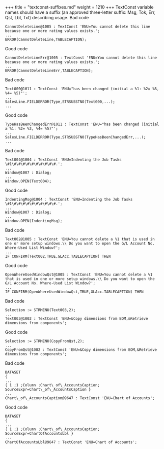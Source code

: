 +++
title = "textconst-suffixes.md"
weight = 1210
+++
TextConst variable names should have a suffix (an approved three-letter suffix: Msg, Tok, Err, Qst, Lbl, Txt) describing usage.
Bad code

    CannotDeleteLine@1005 : TextConst 'ENU=You cannot delete this line because one or more rating values exists.';
    ...
    ERROR(CannotDeleteLine,TABLECAPTION);

Good code

    CannotDeleteLineErr@1005 : TextConst 'ENU=You cannot delete this line because one or more rating values exists.';
    ...
    ERROR(CannotDeleteLineErr,TABLECAPTION); 

Bad code

    Text000@1011 : TextConst 'ENU="has been changed (initial a %1: %2= %3, %4= %5)"';
    ...
    SalesLine.FIELDERROR(Type,STRSUBSTNO(Text000,...);
    ...

Good code

    TypeHasBeenChangedErr@1011 : TextConst 'ENU="has been changed (initial a %1: %2= %3, %4= %5)"';
    ...
    SalesLine.FIELDERROR(Type,STRSUBSTNO(TypeHasBeenChangedErr,...);
    ... 

Bad code

    Text004@1004 : TextConst 'ENU=Indenting the Job Tasks \#1\#\#\#\#\#\#\#\#\#\#.';
    ...
    Window@1007 : Dialog;
    ...
    Window.OPEN(Text004);

Good code

    IndentingMsg@1004 : TextConst 'ENU=Indenting the Job Tasks \#1\#\#\#\#\#\#\#\#\#\#.';
    ...
    Window@1007 : Dialog;
    ...
    Window.OPEN(IndentingMsg);

Bad code

    Text002@1005 : TextConst 'ENU=You cannot delete a %1 that is used in one or more setup windows.\\ Do you want to open the G/L Account No. Where-Used List Window?';
    ...
    IF CONFIRM(Text002,TRUE,GLAcc.TABLECAPTION) THEN

Good code

    OpenWhereUsedWindowQst@1005 : TextConst 'ENU=You cannot delete a %1 that is used in one or more setup windows.\\ Do you want to open the G/L Account No. Where-Used List Window?';
    ...
    IF CONFIRM(OpenWhereUsedWindowQst,TRUE,GLAcc.TABLECAPTION) THEN

Bad code

    Selection := STRMENU(Text003,2);
    ...
    Text003@1002 : TextConst 'ENU=&Copy dimensions from BOM,&Retrieve dimensions from components';

Good code

    Selection := STRMENU(CopyFromQst,2);
    ...
    CopyFromQst@1002 : TextConst 'ENU=&Copy dimensions from BOM,&Retrieve dimensions from components';

Bad code

    DATASET
    {
    ...
    { 1 ;1 ;Column ;Chart\_of\_AccountsCaption;
    SourceExpr=Chart\_of\_AccountsCaption }
    ...
    Chart\_of\_AccountsCaption@9647 : TextConst 'ENU=Chart of Accounts';

Good code

    DATASET
    {
    ...
    { 1 ;1 ;Column ;Chart\_of\_AccountsCaption;
    SourceExpr=ChartOfAccountsLbl }
    ...
    ChartOfAccountsLbl@9647 : TextConst 'ENU=Chart of Accounts';

